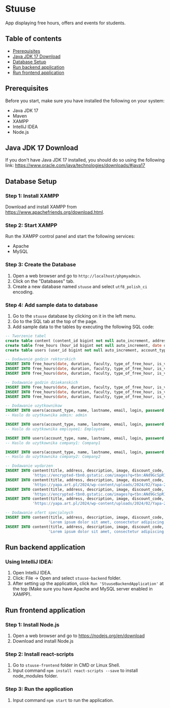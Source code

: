 # Stuuse

App displaying free hours, offers and events for students.

## Table of contents
* [Prerequisites](#prerequisites)
* [Java JDK 17 Download](#java-jdk-17-download)
* [Database Setup](#database-setup)
* [Run backend application](#run-backend-application)
* [Run frontend application](#run-frontend-application)

## Prerequisites

Before you start, make sure you have installed the following on your system:
- Java JDK 17
- Maven
- XAMPP
- IntelliJ IDEA
- Node.js

## Java JDK 17 Download

If you don't have Java JDK 17 installed, you should do so using the following link: https://www.oracle.com/java/technologies/downloads/#java17

## Database Setup

### Step 1: Install XAMPP

Download and install XAMPP from https://www.apachefriends.org/download.html.

### Step 2: Start XAMPP

Run the XAMPP control panel and start the following services:
- Apache
- MySQL

### Step 3: Create the Database

1. Open a web browser and go to `http://localhost/phpmyadmin`.
2. Click on the "Databases" tab.
3. Create a new database named `stuuse` and select `utf8_polish_ci` encoding.

### Step 4: Add sample data to database

1. Go to the `stuuse` database by clicking on it in the left menu.
2. Go to the SQL tab at the top of the page.
3. Add sample data to the tables by executing the following SQL code:
```sql
-- Tworzenie tabel
create table content (content_id bigint not null auto_increment, address varchar(255), description varchar(255), discount_code varchar(255), dislikes integer default 0, image varchar(255), is_verified boolean default false, likes integer default 0, title varchar(255), type_of_content tinyint check (type_of_content between 0 and 1), primary key (content_id))
create table free_hours (hour_id bigint not null auto_increment, date datetime(6), duration varchar(255), faculty varchar(255), is_verified boolean default false, type_of_free_hour tinyint check (type_of_free_hour between 0 and 1), primary key (hour_id))
create table users (user_id bigint not null auto_increment, account_type tinyint check (account_type between 0 and 2), email varchar(255), is_verified boolean default false, lastname varchar(255), login varchar(255), name varchar(255), password varchar(255), primary key (user_id))

-- Dodawanie godzin rektorskich
INSERT INTO free_hours(date, duration, faculty, type_of_free_hour, is_verified) VALUES('2024-03-16', '11:00 - 12:00', NULL, 0, 1);
INSERT INTO free_hours(date, duration, faculty, type_of_free_hour, is_verified) VALUES('2024-03-21', '12:00 - 14:00', NULL, 0, 1);
INSERT INTO free_hours(date, duration, faculty, type_of_free_hour, is_verified) VALUES('2024-05-27', '10:00 - 16:00', NULL, 0, 1);

-- Dodawanie godzin dziekanskich
INSERT INTO free_hours(date, duration, faculty, type_of_free_hour, is_verified) VALUES('2024-03-21', '11:00 - 14:00', 'WEEIA', 1, 1);
INSERT INTO free_hours(date, duration, faculty, type_of_free_hour, is_verified) VALUES('2024-04-12', '10:00 - 12:00', 'FTIMS', 1, 1);
INSERT INTO free_hours(date, duration, faculty, type_of_free_hour, is_verified) VALUES('2024-05-22', '12:00 - 16:00', 'WEEIA', 1, 1);

-- Dodawanie uzytkownikow
INSERT INTO users(account_type, name, lastname, email, login, password, is_verified) VALUES(2, 'Jan', 'Kowalski', 'admin@stuuse.pl', 'admin', '$2a$12$3aKufGWc512iFbnNtSd/PeqUSS3R8NSEK7rszUY7.NmiPjCTQmxPW', 1);
-- Haslo do uzytkownika admin: admin

INSERT INTO users(account_type, name, lastname, email, login, password, is_verified) VALUES(0, 'Adam', 'Nowak', 'pl_employee@stuuse.pl', 'employee1', '$2a$12$rNH9vWlqeSWSgi.yhtjzrO5BgTMl1pzhK4AeMjMTaI/VDAtvMoljy', 1);
-- Haslo do uzytkownika employee1: Employee1

INSERT INTO users(account_type, name, lastname, email, login, password, is_verified) VALUES(1, 'Kacper', 'Nowacki', 'third_party_company@stuuse.pl', 'company1', '2a$12$wo0JdjtFGfkeuuNmCxDNI.ECRsJ1FrP9jEMEqb9U2AtzKTgy9lijO', 1);
-- Haslo do uzytkownika company1: Company1

INSERT INTO users(account_type, name, lastname, email, login, password, is_verified) VALUES(1, 'Adam', 'Adamowski', 'third_party_company2@stuuse.pl', 'company2', '$2a$12$6WUe9Rkgx9qXDmf2XS3YcevAdjWWxU59thWJAognO3WlJddc3KWxC', 0);
-- Haslo do uzytkownika company2: Company2

-- Dodawanie wydarzen
INSERT INTO content(title, address, description, image, discount_code, type_of_content, is_verified) VALUES('Juwenalia Łódź', 'Rolna 9', 'Lorem ipsum dolor sit amet, consectetur adipiscing elit.',
            'https://encrypted-tbn0.gstatic.com/images?q=tbn:ANd9GcSpR1wKQwpY-5AwteWx6gqsSMBXT-iq07pZypp2PqJ_zw&s', NULL, 0, 1);
INSERT INTO content(title, address, description, image, discount_code, type_of_content, is_verified) VALUES('Yapa Łódź', 'Rolna 9', 'Lorem ipsum dolor sit amet, consectetur adipiscing elit.',
            'https://yapa.art.pl/2024/wp-content/uploads/2024/02/Yapa-2024-pop-ma%C5%82y.jpg', NULL, 0, 1);
INSERT INTO content(title, address, description, image, discount_code, type_of_content, is_verified) VALUES('Juwenalia Łódź', 'Rolna 9', 'Lorem ipsum dolor sit amet, consectetur adipiscing elit.',
            'https://encrypted-tbn0.gstatic.com/images?q=tbn:ANd9GcSpR1wKQwpY-5AwteWx6gqsSMBXT-iq07pZypp2PqJ_zw&s', NULL, 0, 1);
INSERT INTO content(title, address, description, image, discount_code, type_of_content, is_verified) VALUES('Yapa Łódź', 'Rolna 9', 'Lorem ipsum dolor sit amet, consectetur adipiscing elit.',
            'https://yapa.art.pl/2024/wp-content/uploads/2024/02/Yapa-2024-pop-ma%C5%82y.jpg', NULL, 0, 0);

-- Dodawanie ofert specjalnych
INSERT INTO content(title, address, description, image, discount_code, type_of_content, is_verifed) VALUES('KFC', 'al. Jana Pawła II 28, 93-570 Łódź',
                   'Lorem ipsum dolor sit amet, consectetur adipiscing elit. Donec vestibulum lacus eget dolor lobortis porta.', 'https://galeriamazovia.com.pl/wp-content/uploads/2024/03/900x900-wings.jpg', 'ABCDEF', 1, 1);
INSERT INTO content(title, address, description, image, discount_code, type_of_content, is_verified) VALUES('McDonalds', 'al. Adama Mickiewicza 5, 90-443 Łódź',
                   'Lorem ipsum dolor sit amet, consectetur adipiscing elit. Donec vestibulum lacus eget dolor lobortis porta.', 'https://pliki.horecatrends.pl/i/02/42/57/024257_r2_940.jpg', 'ABCDEF', 1, 1);
```

## Run backend application

### Using IntelliJ IDEA:

1. Open IntelliJ IDEA.
2. Click: File -> Open and select `stuuse-backend` folder.
3. After setting up the application, click `Run 'StuuseBackendApplication'` at the top (Make sure you have Apache and MySQL server enabled in XAMPP).

## Run frontend application

### Step 1: Install Node.js

1. Open a web browser and go to https://nodejs.org/en/download
2. Download and install Node.js

### Step 2: Install react-scripts

1. Go to `stuuse-frontend` folder in CMD or Linux Shell.
2. Input command `npm install react-scripts --save` to install node_modules folder.

### Step 3: Run the application

1. Input command `npm start` to run the application.

